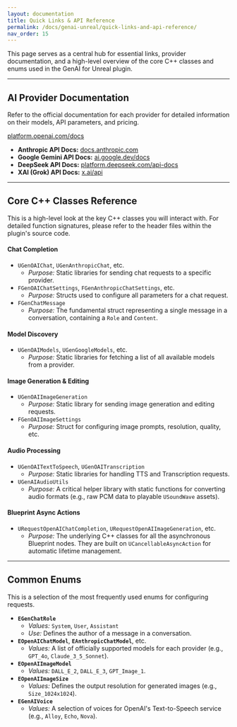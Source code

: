 ```yaml
---
layout: documentation
title: Quick Links & API Reference
permalink: /docs/genai-unreal/quick-links-and-api-reference/
nav_order: 15
---
```


This page serves as a central hub for essential links, provider documentation, and a high-level overview of the core C++ classes and enums used in the GenAI for Unreal plugin.

---

## AI Provider Documentation

Refer to the official documentation for each provider for detailed information on their models, API parameters, and pricing.

<a href="https://platform.openai.com/docs" class="track-click" data-event-name="lnk_clk_openai_api_docs" data-event-location="docs_quick_links" target="_blank" rel="noopener noreferrer">platform.openai.com/docs</a>
-   **Anthropic API Docs:** <a href="https://docs.anthropic.com/" class="track-click" data-event-name="lnk_clk_anthropic_api_docs" data-event-location="docs_quick_links" target="_blank" rel="noopener noreferrer">docs.anthropic.com</a>
-   **Google Gemini API Docs:** <a href="https://ai.google.dev/docs" class="track-click" data-event-name="lnk_clk_google_api_docs" data-event-location="docs_quick_links" target="_blank" rel="noopener noreferrer">ai.google.dev/docs</a>
-   **DeepSeek API Docs:** <a href="https://platform.deepseek.com/api-docs" class="track-click" data-event-name="lnk_clk_deepseek_api_docs" data-event-location="docs_quick_links" target="_blank" rel="noopener noreferrer">platform.deepseek.com/api-docs</a>
-   **XAI (Grok) API Docs:** <a href="https://x.ai/api" class="track-click" data-event-name="lnk_clk_xai_api_docs" data-event-location="docs_quick_links" target="_blank" rel="noopener noreferrer">x.ai/api</a>

---

## Core C++ Classes Reference

This is a high-level look at the key C++ classes you will interact with. For detailed function signatures, please refer to the header files within the plugin's source code.

#### **Chat Completion**
-   `UGenOAIChat`, `UGenAnthropicChat`, etc.
    -   *Purpose:* Static libraries for sending chat requests to a specific provider.
-   `FGenOAIChatSettings`, `FGenAnthropicChatSettings`, etc.
    -   *Purpose:* Structs used to configure all parameters for a chat request.
-   `FGenChatMessage`
    -   *Purpose:* The fundamental struct representing a single message in a conversation, containing a `Role` and `Content`.

#### **Model Discovery**
-   `UGenOAIModels`, `UGenGoogleModels`, etc.
    -   *Purpose:* Static libraries for fetching a list of all available models from a provider.

#### **Image Generation & Editing**
-   `UGenOAIImageGeneration`
    -   *Purpose:* Static library for sending image generation and editing requests.
-   `FGenOAIImageSettings`
    -   *Purpose:* Struct for configuring image prompts, resolution, quality, etc.

#### **Audio Processing**
-   `UGenOAITextToSpeech`, `UGenOAITranscription`
    -   *Purpose:* Static libraries for handling TTS and Transcription requests.
-   `UGenAIAudioUtils`
    -   *Purpose:* A critical helper library with static functions for converting audio formats (e.g., raw PCM data to playable `USoundWave` assets).

#### **Blueprint Async Actions**
-   `URequestOpenAIChatCompletion`, `URequestOpenAIImageGeneration`, etc.
    -   *Purpose:* The underlying C++ classes for all the asynchronous Blueprint nodes. They are built on `UCancellableAsyncAction` for automatic lifetime management.

---

## Common Enums

This is a selection of the most frequently used enums for configuring requests.

-   **`EGenChatRole`**
    -   *Values:* `System`, `User`, `Assistant`
    -   *Use:* Defines the author of a message in a conversation.
-   **`EOpenAIChatModel`**, **`EAnthropicChatModel`**, etc.
    -   *Values:* A list of officially supported models for each provider (e.g., `GPT_4o`, `Claude_3_5_Sonnet`).
-   **`EOpenAIImageModel`**
    -   *Values:* `DALL_E_2`, `DALL_E_3`, `GPT_Image_1`.
-   **`EOpenAIImageSize`**
    -   *Values:* Defines the output resolution for generated images (e.g., `Size_1024x1024`).
-   **`EGenAIVoice`**
    -   *Values:* A selection of voices for OpenAI's Text-to-Speech service (e.g., `Alloy`, `Echo`, `Nova`).